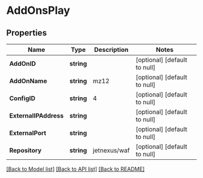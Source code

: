 # AddOnsPlay

## Properties
Name | Type | Description | Notes
------------ | ------------- | ------------- | -------------
**AddOnID** | **string** |  | [optional] [default to null]
**AddOnName** | **string** | mz12 | [optional] [default to null]
**ConfigID** | **string** | 4 | [optional] [default to null]
**ExternalIPAddress** | **string** |  | [optional] [default to null]
**ExternalPort** | **string** |  | [optional] [default to null]
**Repository** | **string** | jetnexus/waf | [optional] [default to null]

[[Back to Model list]](../README.md#documentation-for-models) [[Back to API list]](../README.md#documentation-for-api-endpoints) [[Back to README]](../README.md)

